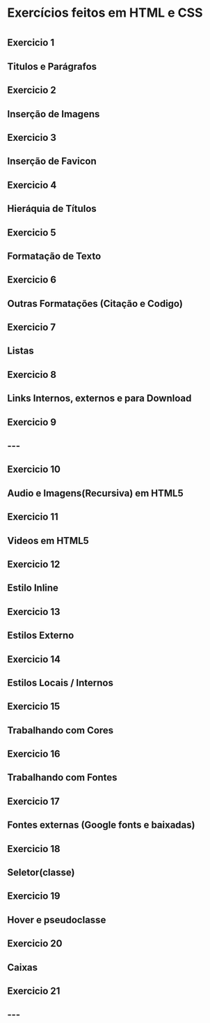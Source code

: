 <h1>Exercícios feitos em HTML e CSS<h1>

<h2> Exercicio 1 <h2>
<p>Titulos e Parágrafos<p>
<h2> Exercicio 2 <h2>
<p>Inserção de Imagens<p>
<h2> Exercicio 3 <h2>
<p>Inserção de Favicon<p>
<h2> Exercicio 4 <h2>
<p>Hieráquia de Títulos<p>
<h2> Exercicio 5 <h2>
<p>Formatação de Texto<p>
<h2> Exercicio 6 <h2>
<p>Outras Formatações (Citação e Codigo)<p>
<h2> Exercicio 7 <h2>
<p>Listas<p>
<h2> Exercicio 8 <h2>
<p>Links Internos, externos e para Download<p>
<h2> Exercicio 9 <h2>
<p>---<p>
<h2> Exercicio 10 <h2>
<p>Audio e Imagens(Recursiva) em HTML5<p>
<h2> Exercicio 11 <h2>
<p>Videos em HTML5<p>
<h2> Exercicio 12 <h2>
<p>Estilo Inline<p>
<h2> Exercicio 13 <h2>
<p>Estilos Externo<p>
<h2> Exercicio 14 <h2>
<p>Estilos Locais / Internos<p>
<h2> Exercicio 15 <h2>
<p>Trabalhando com Cores<p>
<h2> Exercicio 16 <h2>
<p>Trabalhando com Fontes<p>
<h2> Exercicio 17 <h2>
<p>Fontes externas (Google fonts e baixadas)<p>
<h2> Exercicio 18 <h2>
<p>Seletor(classe)<p>
<h2> Exercicio 19 <h2>
<p>Hover e pseudoclasse<p>
<h2> Exercicio 20 <h2>
<p>Caixas<p>
<h2> Exercicio 21 <h2>
<p>---<p>
